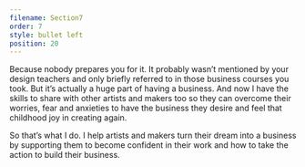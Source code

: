 ```yaml
---
filename: Section7
order: 7
style: bullet left
position: 20
---
```

Because nobody prepares you for it. It probably wasn’t mentioned by your design teachers and only briefly referred to in those business courses you took. But it’s actually a huge part of having a business. And now I have the skills to share with other artists and makers too so they can overcome their worries, fear and anxieties to have the business they desire and feel that childhood joy in creating again.

So that’s what I do. I help artists and makers turn their dream into a business by supporting them to become confident in their work and how to take the action to build their business.